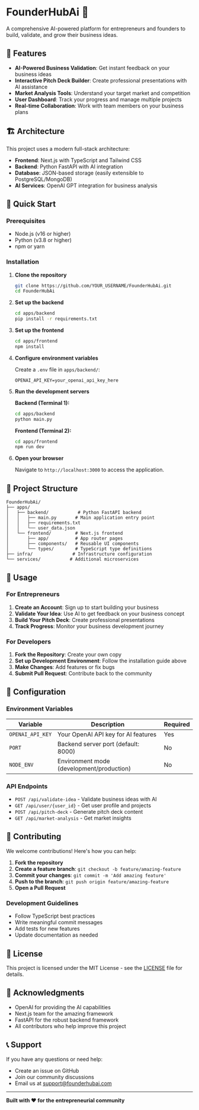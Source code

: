 # FounderHubAi 🚀

A comprehensive AI-powered platform for entrepreneurs and founders to build, validate, and grow their business ideas.

## 🌟 Features

- **AI-Powered Business Validation**: Get instant feedback on your business ideas
- **Interactive Pitch Deck Builder**: Create professional presentations with AI assistance
- **Market Analysis Tools**: Understand your target market and competition
- **User Dashboard**: Track your progress and manage multiple projects
- **Real-time Collaboration**: Work with team members on your business plans

## 🏗️ Architecture

This project uses a modern full-stack architecture:

- **Frontend**: Next.js with TypeScript and Tailwind CSS
- **Backend**: Python FastAPI with AI integration
- **Database**: JSON-based storage (easily extensible to PostgreSQL/MongoDB)
- **AI Services**: OpenAI GPT integration for business analysis

## 🚀 Quick Start

### Prerequisites

- Node.js (v16 or higher)
- Python (v3.8 or higher)
- npm or yarn

### Installation

1. **Clone the repository**
   ```bash
   git clone https://github.com/YOUR_USERNAME/FounderHubAi.git
   cd FounderHubAi
   ```

2. **Set up the backend**
   ```bash
   cd apps/backend
   pip install -r requirements.txt
   ```

3. **Set up the frontend**
   ```bash
   cd apps/frontend
   npm install
   ```

4. **Configure environment variables**
   
   Create a `.env` file in `apps/backend/`:
   ```env
   OPENAI_API_KEY=your_openai_api_key_here
   ```

5. **Run the development servers**

   **Backend (Terminal 1):**
   ```bash
   cd apps/backend
   python main.py
   ```

   **Frontend (Terminal 2):**
   ```bash
   cd apps/frontend
   npm run dev
   ```

6. **Open your browser**
   
   Navigate to `http://localhost:3000` to access the application.

## 📁 Project Structure

```
FounderHubAi/
├── apps/
│   ├── backend/           # Python FastAPI backend
│   │   ├── main.py       # Main application entry point
│   │   ├── requirements.txt
│   │   └── user_data.json
│   └── frontend/         # Next.js frontend
│       ├── app/          # App router pages
│       ├── components/   # Reusable UI components
│       └── types/        # TypeScript type definitions
├── infra/               # Infrastructure configuration
└── services/           # Additional microservices
```

## 🎯 Usage

### For Entrepreneurs
1. **Create an Account**: Sign up to start building your business
2. **Validate Your Idea**: Use AI to get feedback on your business concept
3. **Build Your Pitch Deck**: Create professional presentations
4. **Track Progress**: Monitor your business development journey

### For Developers
1. **Fork the Repository**: Create your own copy
2. **Set up Development Environment**: Follow the installation guide above
3. **Make Changes**: Add features or fix bugs
4. **Submit Pull Request**: Contribute back to the community

## 🔧 Configuration

### Environment Variables

| Variable | Description | Required |
|----------|-------------|----------|
| `OPENAI_API_KEY` | Your OpenAI API key for AI features | Yes |
| `PORT` | Backend server port (default: 8000) | No |
| `NODE_ENV` | Environment mode (development/production) | No |

### API Endpoints

- `POST /api/validate-idea` - Validate business ideas with AI
- `GET /api/user/{user_id}` - Get user profile and projects
- `POST /api/pitch-deck` - Generate pitch deck content
- `GET /api/market-analysis` - Get market insights

## 🤝 Contributing

We welcome contributions! Here's how you can help:

1. **Fork the repository**
2. **Create a feature branch**: `git checkout -b feature/amazing-feature`
3. **Commit your changes**: `git commit -m 'Add amazing feature'`
4. **Push to the branch**: `git push origin feature/amazing-feature`
5. **Open a Pull Request**

### Development Guidelines

- Follow TypeScript best practices
- Write meaningful commit messages
- Add tests for new features
- Update documentation as needed

## 📝 License

This project is licensed under the MIT License - see the [LICENSE](LICENSE) file for details.

## 🙏 Acknowledgments

- OpenAI for providing the AI capabilities
- Next.js team for the amazing framework
- FastAPI for the robust backend framework
- All contributors who help improve this project

## 📞 Support

If you have any questions or need help:

- Create an issue on GitHub
- Join our community discussions
- Email us at support@founderhubai.com

---

**Built with ❤️ for the entrepreneurial community** 